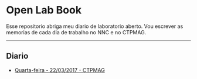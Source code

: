 # Open Lab Book
Esse repositorio abriga meu diario de laboratorio aberto. Vou escrever as memorias de cada dia de trabalho no NNC e no CTPMAG.

****

## Diario

* [Quarta-feira - 22/03/2017 - CTPMAG](https://github.com/vittorfp/Open-Lab-Book/blob/master/notes/22-03-2017.md "oi")
